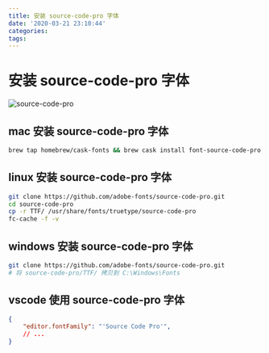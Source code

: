 ```yaml
---
title: 安装 source-code-pro 字体
date: '2020-03-21 23:10:44'
categories:
tags:
---
```


# 安装 source-code-pro 字体

![source-code-pro](/imgs/source-code-pro/source-code-pro.png)

## mac 安装 source-code-pro 字体

```bash
brew tap homebrew/cask-fonts && brew cask install font-source-code-pro
```

## linux 安装 source-code-pro 字体

```bash
git clone https://github.com/adobe-fonts/source-code-pro.git
cd source-code-pro
cp -r TTF/ /usr/share/fonts/truetype/source-code-pro
fc-cache -f -v
```

## windows 安装 source-code-pro 字体

```bash
git clone https://github.com/adobe-fonts/source-code-pro.git
# 将 source-code-pro/TTF/ 拷贝到 C:\Windows\Fonts
```

## vscode 使用 source-code-pro 字体

```json
{
    "editor.fontFamily": "'Source Code Pro'",
    // ...
}
```
